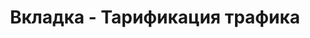 ---
id: 244
title: Вкладка - Тарификация трафика
displayName: Тарификация трафика
order: 3
published: true
historyName: Тарификация трафика
historyDescription: 
category: FAQ
categoryName: Как тарифицируется трафик?
categoryDescription: Инструкция по тарификации трафика
categoryOrder: 3
categoryIcon: https://img.solarspace.pro/docs/icon_11.svg
---
